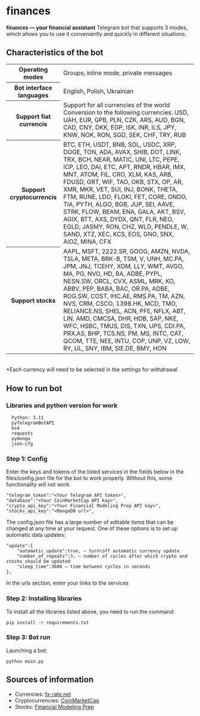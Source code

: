 # finances
**finances — your financial assistant** 
Telegram bot that supports 3 modes, which allows you to use it conveniently and quickly in different situations. 

## Characteristics of the bot
<table>
  <tr>
    <th>Operating modes</th>
    <td>
        Groups, inline mode, private messages
    </td>
  </tr>
  <tr>
    <th>Bot interface languages</th>
    <td>
    English, Polish, Ukrainian
    </td>
  </tr>
  <tr>
    <th>Support fiat currencis</th>
    <td>
        Support for all currencies of the world
        Conversion to the following currencies: 
        USD, UAH, EUR, GPB, PLN, CZK, 
        ARS, AUD, BGN, CAD, CNY, DKK,
        EGP, ISK, INR, ILS, JPY, KNW,
        NOK, RON, SGD, SEK, CHF, TRY, 
        RUB
    </td>
  </tr>
  <tr>
    <th>Support cryptocurrencis</th>
    <td>
        BTC, ETH, USDT, BNB, SOL,
        USDC, XRP, DOGE, TON, ADA,
        AVAX, SHIB, DOT, LINK, TRX,
        BCH, NEAR, MATIC, UNI, LTC,
        PEPE, ICP, LEO, DAI, ETC, APT, 
        RNDR, HBAR, IMX, MNT, ATOM, 
        FIL, CRO, XLM, KAS, ARB, 
        FDUSD, GRT, WIF, TAO, OKB, 
        STX, OP, AR, XMR, MKR, 
        VET, SUI, INJ, BONK, THETA, 
        FTM, RUNE, LDO, FLOKI, FET, 
        CORE, ONDO, TIA, PYTH, ALGO, 
        BGB, JUP, SEI, AAVE, STRK, 
        FLOW, BEAM, ENA, GALA, AKT, 
        BSV, AGIX, BTT, AXS, DYDX, 
        QNT, FLR, NEO, EGLD, JASMY, 
        RON, CHZ, WLD, PENDLE, W, 
        SAND, XTZ, XEC, KCS, EOS,
        GNO, SNX, AIOZ, MINA, CFX
    </td>
  </tr>
  <tr>
    <th>Support stocks</th>
    <td>
        AAPL, MSFT, 2222.SR, GOOG,
        AMZN, NVDA, TSLA, META, BRK-B, 
        TSM, V, UNH, MC.PA, JPM, JNJ, 
        TCEHY, XOM, LLY, WMT, AVGO, MA, 
        PG, NVO, HD, BA, ADBE, PYPL,
        NESN.SW, ORCL, CVX, ASML, MRK, KO, 
        ABBV, PEP, BABA, BAC, OR.PA, ADBE, ROG.SW, 
        COST, IHC.AE, RMS.PA, TM, AZN, NVS, CRM, CSCO, 
        1398.HK, MCD, TMO, RELIANCE.NS, SHEL, ACN, PFE, 
        NFLX, ABT, LIN, AMD, CMCSA, DHR, 
        HDB, SAP, NKE, WFC, HSBC, 
        TMUS, DIS, TXN, UPS, CDI.PA, PRX.AS, BHP, 
        TCS.NS, PM, MS, INTC, CAT, QCOM, TTE, NEE,  
        INTU, COP, UNP, VZ, LOW, RY, UL, 
        SNY, IBM, SIE.DE, BMY, HON
    </td>
  </tr>
</table><br>
*Each currency will need to be selected in the settings for withdrawal

## How to run bot 
### Libraries and python version for work
```
  Python: 3.11
  pyTelegramBotAPI
  bs4
  requests
  pymongo
  json-cfg
```
### Step 1: Config
Enter the keys and tokens of the listed services in the fields below in the files/config.json file for the bot to work properly. Without this, some functionality will not work.
```
"telegram_token":"<Your Telegram API token>",
"database":"<Your CoinMarketCap API kay>",
"crypto_api_key":"<Your Financial Modeling Prep API kay>",
"stocks_api_key":"<MongoDB url>",
```
The config.json file has a large number of editable items that can be changed at any time at your request. One of these options is to set up automatic data updates: 
```
"update":{
    "automatic_update":true, — turn\off automatic currency update  
    "number_of_repeats":3, — number of cycles after which crypto and stocks should be updated 
    "sleep_time":3600 — time between cycles in seconds
},
```
In the urls section, enter your links to the services 
### Step 2: Installing libraries
To install all the libraries listed above, you need to run the command:
```
pip install -r requirements.txt
```
### Step 3: Bot run
Launching a bot:
```
python main.py
```

## Sources of information
  + Currencies: [fx-rate.net](https://fx-rate.net)
  + Cryptocurrencies: [CoinMarketCap](https://coinmarketcap.com/)
  + Stocks: [Financial Modeling Prep](https://site.financialmodelingprep.com/)